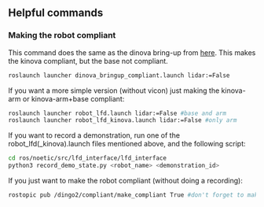 ## Helpful commands

### Making the robot compliant
This command does the same as the dinova bring-up from [here](https://github.com/INTERACT-tud-amr/dinova/blob/main/dinova_bringup/launch/dinova.launch). 
This makes the kinova compliant, but the base not compliant. 
```bash
roslaunch launcher dinova_bringup_compliant.launch lidar:=False
```

If you want a more simple version (without vicon) just making the kinova-arm or kinova-arm+base compliant:
```bash
roslaunch launcher robot_lfd.launch lidar:=False #base and arm
roslaunch launcher robot_lfd_kinova.launch lidar:=False #only arm
```

If you want to record a demonstration, run one of the robot_lfd(_kinova).launch files mentioned above, and the following script:
```bash
cd ros/noetic/src/lfd_interface/lfd_interface
python3 record_demo_state.py <robot_name> <demonstration_id>
```

If you just want to make the robot compliant (without doing a recording):
```bash
rostopic pub /dingo2/compliant/make_compliant True #don't forget to make it uncompliant again before doing ctrl+c)
```

